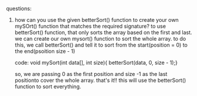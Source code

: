 questions:
1) how can you use the given betterSort() function to create your own mySOrt() function that matches the required signature?
   to use betterSort() function, that only sorts the array based on the first and last. we can create our own mysort() function to sort the whole array. to do this, we call betterSort() and tell it to sort from the start(position = 0) to the end(psoition size - 1)

   code:
   void mySort(int data[], int size){
     betterSort(data, 0, size - 1);}

   so, we are passing 0 as the first position and size -1 as the last positionto cover the whole array. that's it!! this will use the betterSort() function to sort everything.
